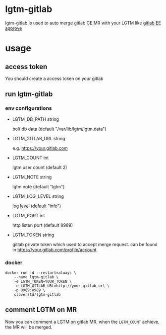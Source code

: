 # lgtm-gitlab

lgtm-gitlab is used to auto merge gitlab CE MR with your LGTM like [gitlab EE approve](https://about.gitlab.com/2015/06/16/feature-highlight-approve-merge-request/)

# usage

## access token

You should create a access token on your gitlab

## run lgtm-gitlab

### env configurations

- LGTM_DB_PATH string

  bolt db data (default "/var/lib/lgtm/lgtm.data")

- LGTM_GITLAB_URL string

  e.g. https://your.gitlab.com
      
- LGTM_COUNT int

  lgtm user count (default 2)

- LGTM_NOTE string

  lgtm note (default "lgtm")

- LGTM_LOG_LEVEL string

  log level (default "info")

- LGTM_PORT int

  http listen port (default 8989)

- LGTM_TOKEN string

  gitlab private token which used to accept merge request. can be found in https://your.gitlab.com/profile/account


### docker

```shell
docker run -d --restart=always \
    --name lgtm-gitlab \
    -e LGTM_TOKEN=YOUR_TOKEN \
    -e LGTM_GITLAB_URL=http://your_gitlab_url \
    -p 8989:8989 \
    cloverstd/lgtm-gitlab
```

## comment LGTM on MR

Now you can comment a LGTM on gitlab MR, when the `LGTM_COUNT` achieve, the MR will be merged.
